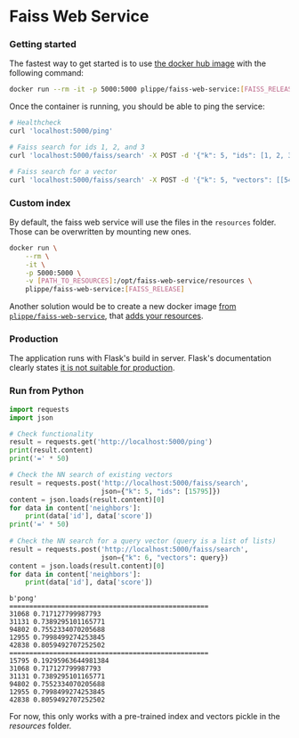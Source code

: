 # Faiss Web Service

### Getting started
The fastest way to get started is to use [the docker hub image](https://hub.docker.com/r/plippe/faiss-web-service/) with the following command:
```sh
docker run --rm -it -p 5000:5000 plippe/faiss-web-service:[FAISS_RELEASE]
```

Once the container is running, you should be able to ping the service:
```sh
# Healthcheck
curl 'localhost:5000/ping'

# Faiss search for ids 1, 2, and 3
curl 'localhost:5000/faiss/search' -X POST -d '{"k": 5, "ids": [1, 2, 3]}'

# Faiss search for a vector
curl 'localhost:5000/faiss/search' -X POST -d '{"k": 5, "vectors": [[54.7, 0.3, 0.6, 0.4, 0.1, 0.7, 0.2, 0.0, 0.6, 0.5, 0.3, 0.2, 0.1, 0.9, 0.3, 0.6, 0.2, 0.9, 0.5, 0.0, 0.9, 0.1, 0.9, 0.1, 0.5, 0.5, 0.8, 0.8, 0.5, 0.2, 0.6, 0.2, 0.2, 0.7, 0.1, 0.7, 0.8, 0.2, 0.9, 0.0, 0.4, 0.4, 0.9, 0.0, 0.6, 0.4, 0.4, 0.6, 0.6, 0.2, 0.5, 0.0, 0.1, 0.6, 0.0, 0.0, 0.4, 0.7, 0.5, 0.7, 0.2, 0.5, 0.5, 0.7]]}'
```

### Custom index
By default, the faiss web service will use the files in the `resources` folder. Those can be overwritten by mounting new ones.

```sh
docker run \
    --rm \
    -it \
    -p 5000:5000 \
    -v [PATH_TO_RESOURCES]:/opt/faiss-web-service/resources \
    plippe/faiss-web-service:[FAISS_RELEASE]
```

Another solution would be to create a new docker image [from `plippe/faiss-web-service`](https://docs.docker.com/engine/reference/builder/#from), that [adds your resources](https://docs.docker.com/engine/reference/builder/#add).


### Production
The application runs with Flask's build in server. Flask's documentation clearly states [it is not suitable for production](http://flask.pocoo.org/docs/1.1.x/deploying/).


### Run from Python

```python
import requests
import json

# Check functionality
result = requests.get('http://localhost:5000/ping')
print(result.content)
print('=' * 50)

# Check the NN search of existing vectors
result = requests.post('http://localhost:5000/faiss/search', 
                       json={"k": 5, "ids": [15795]})
content = json.loads(result.content)[0]
for data in content['neighbors']:
    print(data['id'], data['score'])
print('=' * 50)
     
# Check the NN search for a query vector (query is a list of lists)
result = requests.post('http://localhost:5000/faiss/search', 
                       json={"k": 6, "vectors": query})
content = json.loads(result.content)[0]
for data in content['neighbors']:
    print(data['id'], data['score'])
```

```
b'pong'
==================================================
31068 0.717127799987793
31131 0.7389295101165771
94802 0.7552334070205688
12955 0.7998499274253845
42838 0.8059492707252502
==================================================
15795 0.19295963644981384
31068 0.717127799987793
31131 0.7389295101165771
94802 0.7552334070205688
12955 0.7998499274253845
42838 0.8059492707252502
```

For now, this only works with a pre-trained index and vectors pickle in the *resources* folder.